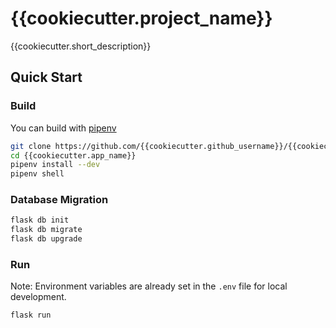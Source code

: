 # {{cookiecutter.project_name}}

{{cookiecutter.short_description}}

## Quick Start

### Build

You can build with [pipenv](https://github.com/pypa/pipenv)

``` bash
git clone https://github.com/{{cookiecutter.github_username}}/{{cookiecutter.app_name}}
cd {{cookiecutter.app_name}}
pipenv install --dev
pipenv shell
```

### Database Migration

``` bash
flask db init
flask db migrate
flask db upgrade
```

### Run

Note: Environment variables are already set in the `.env` file for local development.

``` bash
flask run
```
